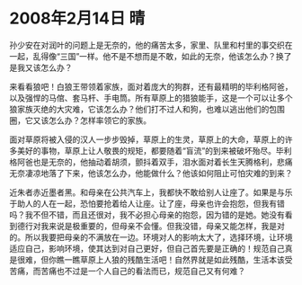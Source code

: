 # 2008年2月14日 晴

孙少安在对润叶的问题上是无奈的，他的痛苦太多，家里、队里和村里的事交织在一起，乱得像“三国”一样。他不是不想而是不敢，如此的无奈，他该怎么办？换了是我又该怎么办？

来看看狼吧！白狼王带领着家族，面对着庞大的狗群，还有最精明的毕利格阿爸，以及强悍的马倌、套马杆、手电筒。所有草原上的猎狼能手，这是一个可以让多个狼家族灭绝的大灾难，它该怎么办？他们打不过人和狗，也难以逃出他们的包围圈，它又该怎么办？怎样率领它的家族。

面对草原将被入侵的汉人一步步毁掉，草原上的生灵，草原上的大命，草原上的许多美好的事物，草原上让人敬畏的规矩，都要随着“盲流”的到来被破坏殆尽。毕利格阿爸也是无奈的，他抽动着胡须，颤抖着双手，泪水面对着长生天腾格利，悲痛无奈凄凉地落了下来，他该怎么办，他能做什么？他该如何阻止可怕灾难的到来？



近朱者赤近墨者黑。和母亲在公共汽车上，我都快不敢给别人让座了。如果是与乐于助人的人在一起，恐怕要抢着给人让座。让了座，母亲也许会抱怨，但我有错吗？我不但不错，而且还很对，我不必担心母亲的抱怨，因为错的是她。她没有看到德行对我来说是极重要的，但母亲不会懂。但我没错，母亲又能怎样，我是对的。所以我要把母亲的不满放在一边。环境对人的影响太大了，选择环境，让环境适应自己，影响环境，使其达到对自己更好，但自己首先要是正确的！规范自己真是很难，但你瞧一瞧草原上人狼的残酷生活吧！自然界就是如此残酷，生活本该受苦痛，而苦痛也不过是一个人自己的看法而已，规范自己又有何难？